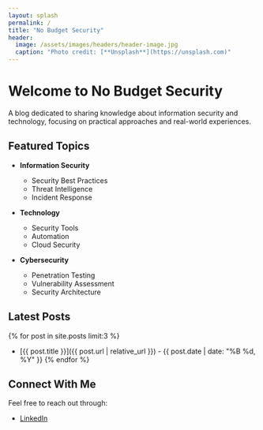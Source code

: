 ```yaml
---
layout: splash
permalink: /
title: "No Budget Security"
header:
  image: /assets/images/headers/header-image.jpg
  caption: "Photo credit: [**Unsplash**](https://unsplash.com)"
---
```


# Welcome to No Budget Security

A blog dedicated to sharing knowledge about information security and technology, focusing on practical approaches and real-world experiences.

## Featured Topics

* **Information Security**
  * Security Best Practices
  * Threat Intelligence
  * Incident Response

* **Technology**
  * Security Tools
  * Automation
  * Cloud Security

* **Cybersecurity**
  * Penetration Testing
  * Vulnerability Assessment
  * Security Architecture

## Latest Posts

{% for post in site.posts limit:3 %}
  * [{{ post.title }}]({{ post.url | relative_url }}) - {{ post.date | date: "%B %d, %Y" }}
{% endfor %}

## Connect With Me

Feel free to reach out through:
* [LinkedIn](https://www.linkedin.com/in/jnahuelperez/) 